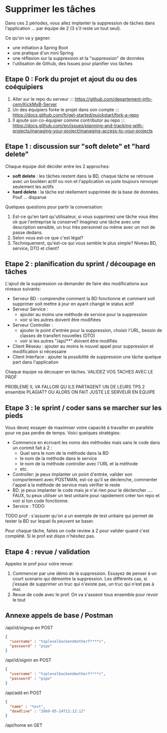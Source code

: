 # Supprimer les tâches

Dans ces 2 périodes, vous allez implanter la suppression de tâches dans l'application ... par équipe de 2 (3 s'il reste un tout seul). 

Ce qu'on va y gagner:
- une initiation à Spring Boot
- une pratique d'un mini Spring
- une réflexion sur la suppression et la "suppression" de données
- l'utilisation de Github, des Issues pour planifier vos tâches

## Etape 0 : Fork du projet et ajout du ou des coéquipiers

1. Aller sur le repo du serveur ::: https://github.com/departement-info-cem/KickMyB-Server
2. Un des équipiers forke le projet dans son compte  ::: https://docs.github.com/fr/get-started/quickstart/fork-a-repo
3. Il ajoute son co-équipier comme contributor au repo ::: https://docs.github.com/en/issues/planning-and-tracking-with-projects/managing-your-project/managing-access-to-your-projects

## Etape 1 : discussion sur "soft delete" et "hard delete"

Chaque équipe doit décider entre les 2 approches:
- **soft delete** : les tâches restent dans la BD, chaque tâche se retrouve avec un booléen actif ou non et l'application va juste toujours renvoyer seulement les actifs
- **hard delete** : la tâche est réellement supprimée de la base de données. Pouf ... disparue

Quelques questions pour partir la conversation:
1. Est-ce qu'en tant qu'utilisateur, si vous supprimez une tâche vous êtes ok que l'entreprise la conserve? Imaginez une tâche avec une description sensible, un truc très personnel ou même avec un mot de passe dedans.
2. Selon vous est-ce que c'est légal?
3. Techniquement, qu'est-ce qui vous semble le plus simple? Niveau BD, service, DTO et client?

## Etape 2 : planification du sprint / découpage en tâches

L'ajout de la suppression va demander de faire des modifications aux niveaux suivants:
- Serveur BD : comprendre comment la BD fonctionne et comment soit supprimer soit mettre à jour en ayant changé le status actif
- Serveur Service :
  - ajouter au moins une méthode de service pour la suppression
  - voir si les autres doivent être modifiées
- Serveur Controller :
  - ajouter le point d'entrée pour la suppression, choisir l'URL, besoin de classes de transfert nouvelles (DTO)
  - voir si les autres "/api/**" doivent être modifiés
- Client Réseau : ajouter au moins le nouvel appel pour suppression et modification si nécessaire
- Client Interface : ajouter la possibilité de suppression une tâche quelque part dans l'application

Chaque équipe va découper en tâches. VALIDEZ VOS TACHES AVEC LE PROF

PROBLEME IL VA FALLOIR QU ILS PARTAGENT UN DE LEURS TPS 2 ensemble PLAGIAT? OU ALORS ON FAIT JUSTE LE SERVEUR EN EQUIPE

## Etape 3 : le sprint / coder sans se marcher sur les pieds

Vous devez essayer de maximiser votre capacité à travailler en parallèle pour ne pas perdre de temps. Voici quelques stratégies:
- Commence en écrivant les noms des méthodes mais sans le code dans un commit fait à 2 :
  - Quel sera le nom de la méthode dans la BD
  - le nom de la méthode dans le service
  - le nom de la méthode controller avec l'URL et la méthode
  - etc.
- Controller: je peux implanter un point d'entrée, valider son comportement avec POSTMAN, est-ce qu'il se déclenche, commenter l'appel à la méthode de service mais vérifier le reste
- BD: je peux implanter le code mais je n'ai rien pour le déclencher .... FAUX, tu peux utiliser un test unitaire pour rapidement créer ton repo et voir si ton code fonctionne.
- Service : TODO

TODO prof : s'assurer qu'on a un exemple de test unitaire qui permet de tester la BD sur lequel ils peuvent se baser.

Pour chaque tâche, faites un code review à 2 pour valider quand c'est complété. Si le prof est dispo n'hésitez pas.

## Etape 4 : revue / validation

Appelez le prof pour votre revue:
1. Commencer par une démo de la suppression. Essayez de penser à un court scenario qui démontre la suppression. Les différents cas, si j'essaie de supprimer un truc qui n'existe pas, un truc qui n'est pas à moi.
2. Revue de code avec le prof. On va s'asseoir tous ensemble pour revoir le tout

## Annexe appels de base / Postman

/api/id/signup en POST
```json
{
  "username" : "toplevelbackendmotherf****r",
  "password" : "pipo"
}
```

/api/id/signin en POST
```json
{
  "username" : "toplevelbackendmotherf****r",
  "password" : "pipo"
}
```

/api/add en POST
```json
{
  "name" : "test",
  "deadline" : "2069-05-24T12:12:12"
}
```

/api/home en GET


